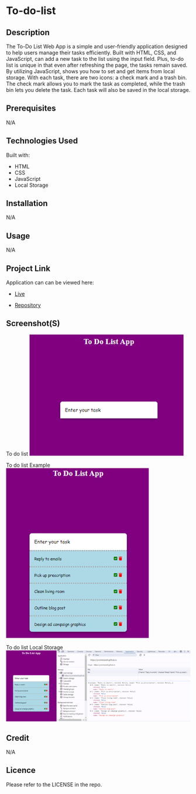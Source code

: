 # To-do-list

## Description
The To-Do List Web App is a simple and user-friendly application designed to help users manage their tasks efficiently. Built with HTML, CSS, and JavaScript, can add a new task to the list using the input field. Plus, to-do list is unique in that even after refreshing the page, the tasks remain saved. By utilizing JavaScript, shows you how to set and get items from local storage. With each task, there are two icons: a check mark and a trash bin. The check mark allows you to mark the task as completed, while the trash bin lets you delete the task. Each task will also be saved in the local storage.

## Prerequisites
N/A

## Technologies Used
Built with:
* HTML
* CSS
* JavaScript
* Local Storage

## Installation
N/A

## Usage
N/A

## Project Link
Application can can be viewed here: 
* [Live](https://yvonnesarah.github.io/To-do-list/)

* [Repository](https://github.com/yvonnesarah/To-do-list)

## Screenshot(S)
To do list
![Screenshot](assets/images/to-do-list.png "To do list")

To do list Example
![Screenshot](assets/images/to-do-list-example.png "To do list Example")

To do list Local Storage
![Screenshot](assets/images/to-do-list-local-storage.png "To do list local storage")

## Credit
N/A

## Licence
Please refer to the LICENSE in the repo.